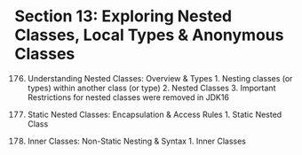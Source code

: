 # Section 13: Exploring Nested Classes, Local Types & Anonymous Classes

176. Understanding Nested Classes: Overview & Types
    1. Nesting classes (or types) within another class (or type)
    2. Nested Classes
    3. Important Restrictions for nested classes were removed in JDK16

177. Static Nested Classes: Encapsulation & Access Rules
    1. Static Nested Class

178. Inner Classes: Non-Static Nesting & Syntax
    1. Inner Classes